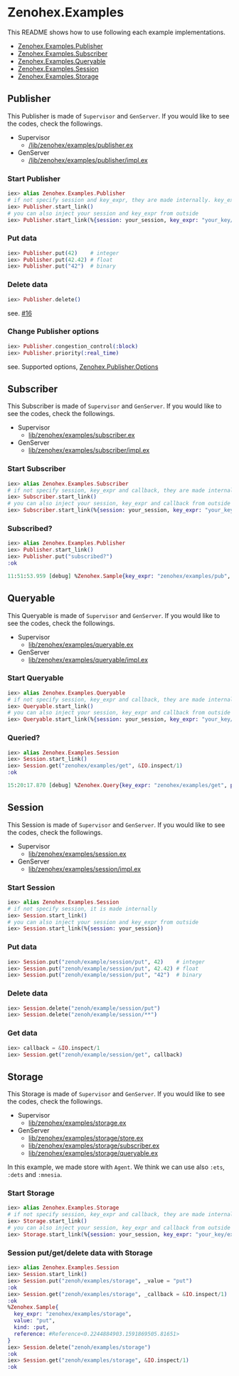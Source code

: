 # Zenohex.Examples

This README shows how to use following each example implementations.

- [Zenohex.Examples.Publisher](#publisher)
- [Zenohex.Examples.Subscriber](#subscriber)
- [Zenohex.Examples.Queryable](#queryable)
- [Zenohex.Examples.Session](#session)
- [Zenohex.Examples.Storage](#storage)

## Publisher

This Publisher is made of `Supervisor` and `GenServer`.
If you would like to see the codes, check the followings.

- Supervisor
  - [/lib/zenohex/examples/publisher.ex](/lib/zenohex/examples/publisher.ex)
- GenServer
  - [/lib/zenohex/examples/publisher/impl.ex](/lib/zenohex/examples/publisher/impl.ex)

### Start Publisher

```elixir
iex> alias Zenohex.Examples.Publisher
# if not specify session and key_expr, they are made internally. key_expr is "zenohex/examples/pub"
iex> Publisher.start_link()
# you can also inject your session and key_expr from outside
iex> Publisher.start_link(%{session: your_session, key_expr: "your_key/expression"})
```

### Put data

```elixir
iex> Publisher.put(42)    # integer
iex> Publisher.put(42.42) # float
iex> Publisher.put("42")  # binary
```

### Delete data

```elixir
iex> Publisher.delete()
```

see. [#16](https://github.com/b5g-ex/zenohex/issues/16)

### Change Publisher options

```elixir
iex> Publisher.congestion_control(:block)
iex> Publisher.priority(:real_time)
```

see. Supported options, [Zenohex.Publisher.Options](/lib/zenohex/publisher.ex)

## Subscriber

This Subscriber is made of `Supervisor` and `GenServer`.
If you would like to see the codes, check the followings.

- Supervisor
  - [lib/zenohex/examples/subscriber.ex](/lib/zenohex/examples/subscriber.ex)
- GenServer
  - [lib/zenohex/examples/subscriber/impl.ex](/lib/zenohex/examples/subscriber/impl.ex)

### Start Subscriber

```elixir
iex> alias Zenohex.Examples.Subscriber
# if not specify session, key_expr and callback, they are made internally. key_expr is "zenohex/examples/**",callback is &Logger.debug(inspect(&1))
iex> Subscriber.start_link()
# you can also inject your session, key_expr and callback from outside
iex> Subscriber.start_link(%{session: your_session, key_expr: "your_key/expression/**", callback: &IO.inspect/1})
```

### Subscribed?

```elixir
iex> alias Zenohex.Examples.Publisher
iex> Publisher.start_link()
iex> Publisher.put("subscribed?")
:ok

11:51:53.959 [debug] %Zenohex.Sample{key_expr: "zenohex/examples/pub", value: "subscribed?", kind: :put, reference: #Reference<0.1373489635.746717252.118288>}
```

## Queryable

This Queryable is made of `Supervisor` and `GenServer`.
If you would like to see the codes, check the followings.

- Supervisor
  - [lib/zenohex/examples/queryable.ex](/lib/zenohex/examples/queryable.ex)
- GenServer
  - [lib/zenohex/examples/queryable/impl.ex](/lib/zenohex/examples/queryable/impl.ex)

### Start Queryable

```elixir
iex> alias Zenohex.Examples.Queryable
# if not specify session, key_expr and callback, they are made internally. key_expr is "zenohex/examples/**", callback is &Logger.debug(inspect(&1))
iex> Queryable.start_link()
# you can also inject your session, key_expr and callback from outside
iex> Queryable.start_link(%{session: your_session, key_expr: "your_key/expression/**", callback: &IO.inspect/1})
```

### Queried?

```elixir
iex> alias Zenohex.Examples.Session
iex> Session.start_link()
iex> Session.get("zenohex/examples/get", &IO.inspect/1)
:ok

15:20:17.870 [debug] %Zenohex.Query{key_expr: "zenohex/examples/get", parameters: "", value: :undefined, reference: #Reference<0.3076585362.3463839816.144434>}
```

## Session

This Session is made of `Supervisor` and `GenServer`.
If you would like to see the codes, check the followings.

- Supervisor
  - [lib/zenohex/examples/session.ex](/lib/zenohex/examples/session.ex)
- GenServer
  - [lib/zenohex/examples/session/impl.ex](/lib/zenohex/examples/session/impl.ex)

### Start Session

```elixir
iex> alias Zenohex.Examples.Session
# if not specify session, it is made internally
iex> Session.start_link()
# you can also inject your session and key_expr from outside
iex> Session.start_link(%{session: your_session})
```

### Put data

```elixir
iex> Session.put("zenoh/example/session/put", 42)    # integer
iex> Session.put("zenoh/example/session/put", 42.42) # float
iex> Session.put("zenoh/example/session/put", "42")  # binary
```

### Delete data

```elixir
iex> Session.delete("zenoh/example/session/put")
iex> Session.delete("zenoh/example/session/**")
```

### Get data

```elixir
iex> callback = &IO.inspect/1
iex> Session.get("zenoh/example/session/get", callback)
```

## Storage

This Storage is made of `Supervisor` and `GenServer`.
If you would like to see the codes, check the followings.

- Supervisor
  - [lib/zenohex/examples/storage.ex](/lib/zenohex/examples/storage.ex)
- GenServer
  - [lib/zenohex/examples/storage/store.ex](/lib/zenohex/examples/storage/store.ex)
  - [lib/zenohex/examples/storage/subscriber.ex](/lib/zenohex/examples/storage/subscriber.ex)
  - [lib/zenohex/examples/storage/queryable.ex](/lib/zenohex/examples/storage/queryable.ex)

In this example, we made store with `Agent`. We think we can use also `:ets`, `:dets` and `:mnesia`.

### Start Storage

```elixir
iex> alias Zenohex.Examples.Storage
# if not specify session, key_expr and callback, they are made internally. key_expr is "zenohex/examples/**"
iex> Storage.start_link()
# you can also inject your session, key_expr and callback from outside
iex> Storage.start_link(%{session: your_session, key_expr: "your_key/expression/**"})
```

### Session put/get/delete data with Storage

```elixir
iex> alias Zenohex.Examples.Session
iex> Session.start_link()
iex> Session.put("zenoh/examples/storage", _value = "put")
:ok
iex> Session.get("zenoh/examples/storage", _callback = &IO.inspect/1)
:ok
%Zenohex.Sample{
  key_expr: "zenohex/examples/storage",
  value: "put",
  kind: :put,
  reference: #Reference<0.2244884903.1591869505.81651>
}
iex> Session.delete("zenoh/examples/storage")
:ok
iex> Session.get("zenoh/examples/storage", &IO.inspect/1)
:ok
```
